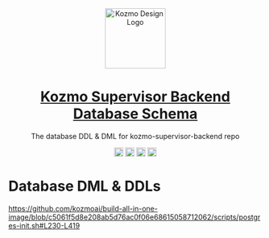 <div align="center">
  <a href="https://github.com/kozmoai/build-all-in-one-image">
    <img alt="Kozmo Design Logo" width="120px" height="120px" src="https://github.com/kozmoai/.github/blob/main/assets/images/kozmo-logo.svg"/>
  </a>
</div>

<h1 align="center"><a href="https://github.com/kozmoai/build-all-in-one-image">Kozmo Supervisor Backend Database Schema</a> </h1>

<p align="center">The database DDL & DML for kozmo-supervisor-backend repo</p>


<p align="center">
  <a href="https://discord.gg/kozmoai"><img src="https://img.shields.io/badge/chat-Discord-7289DA?logo=discord" height=18></a>
  <a href="https://twitter.com/kozmoai"><img src="https://img.shields.io/badge/Twitter-1DA1F2?logo=twitter&logoColor=white" height=18></a>
  <a href="https://github.com/orgs/kozmoai/discussions"><img src="https://img.shields.io/badge/discussions-GitHub-333333?logo=github" height=18></a>
  <a href="./LICENSE"><img src="https://img.shields.io/github/license/kozmoai/kozmo-builder" height=18></a>
</p>


# Database DML & DDLs

https://github.com/kozmoai/build-all-in-one-image/blob/c5061f5d8e208ab5d76ac0f06e68615058712062/scripts/postgres-init.sh#L230-L419



